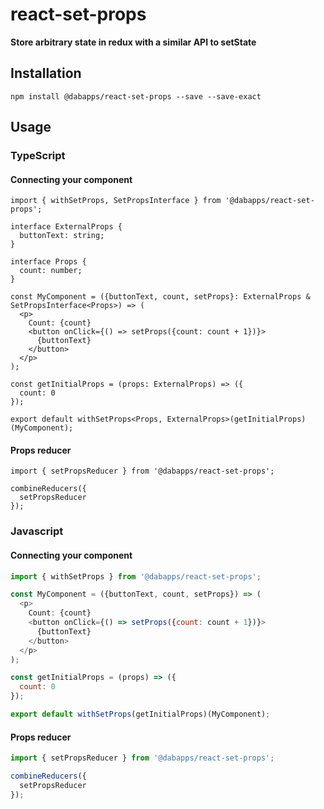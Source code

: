 # react-set-props

**Store arbitrary state in redux with a similar API to setState**

## Installation

```shell
npm install @dabapps/react-set-props --save --save-exact
```

## Usage

### TypeScript

#### Connecting your component

```tsx
import { withSetProps, SetPropsInterface } from '@dabapps/react-set-props';

interface ExternalProps {
  buttonText: string;
}

interface Props {
  count: number;
}

const MyComponent = ({buttonText, count, setProps}: ExternalProps & SetPropsInterface<Props>) => (
  <p>
    Count: {count}
    <button onClick={() => setProps({count: count + 1})}>
      {buttonText}
    </button>
  </p>
);

const getInitialProps = (props: ExternalProps) => ({
  count: 0
});

export default withSetProps<Props, ExternalProps>(getInitialProps)(MyComponent);
```

#### Props reducer

```tsx
import { setPropsReducer } from '@dabapps/react-set-props';

combineReducers({
  setPropsReducer
});
```

### Javascript

#### Connecting your component

```js
import { withSetProps } from '@dabapps/react-set-props';

const MyComponent = ({buttonText, count, setProps}) => (
  <p>
    Count: {count}
    <button onClick={() => setProps({count: count + 1})}>
      {buttonText}
    </button>
  </p>
);

const getInitialProps = (props) => ({
  count: 0
});

export default withSetProps(getInitialProps)(MyComponent);
```

#### Props reducer

```js
import { setPropsReducer } from '@dabapps/react-set-props';

combineReducers({
  setPropsReducer
});
```
